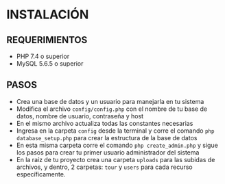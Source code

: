 # INSTALACIÓN

## REQUERIMIENTOS

- PHP 7.4 o superior
- MySQL 5.6.5 o superior

## PASOS

- Crea una base de datos y un usuario para manejarla en tu sistema
- Modifica el archivo ``config/config.php`` con el nombre de tu base de datos, nombre de usuario, contraseña y host
- En el mismo archivo actualiza todas las constantes necesarias
- Ingresa en la carpeta ``config`` desde la terminal y corre el comando ``php database_setup.php`` para crear la estructura de la base de datos
- En esta misma carpeta corre el comando ``php create_admin.php`` y sigue los pasos para crear tu primer usuario administrador del sistema
- En la raíz de tu proyecto crea una carpeta ``uploads`` para las subidas de archivos, y dentro, 2 carpetas: ``tour`` y ``users`` para cada recurso específicamente.